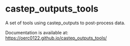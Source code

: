# castep_outputs_tools

A set of tools using castep_outputs to post-process data.

Documentation is available at: https://oerc0122.github.io/castep_outputs_tools/
